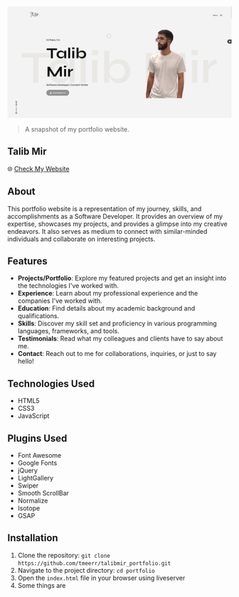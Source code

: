 ![Preview](assets/img/main.png)
> A snapshot of my portfolio website.

## Talib Mir

🌐 [Check My Website](https://tmeerr.github.io/talibmir_portfolio/)

## About

This portfolio website is a representation of my journey, skills, and accomplishments as a Software Developer. It provides an overview of my expertise, showcases my projects, and provides a glimpse into my creative endeavors. It also serves as medium to connect with similar-minded individuals and collaborate on interesting projects.

## Features

- **Projects/Portfolio**: Explore my featured projects and get an insight into the technologies I've worked with.
- **Experience**: Learn about my professional experience and the companies I've worked with.
- **Education**: Find details about my academic background and qualifications.
- **Skills**: Discover my skill set and proficiency in various programming languages, frameworks, and tools.
- **Testimonials**: Read what my colleagues and clients have to say about me.
- **Contact**: Reach out to me for collaborations, inquiries, or just to say hello!

## Technologies Used

- HTML5
- CSS3
- JavaScript

## Plugins Used
- Font Awesome
- Google Fonts
- jQuery
- LightGallery
- Swiper
- Smooth ScrollBar 
- Normalize
- Isotope
- GSAP

## Installation

1. Clone the repository: `git clone https://github.com/tmeerr/talibmir_portfolio.git`
2. Navigate to the project directory: `cd portfolio`
3. Open the `index.html` file in your browser using liveserver
4. Some things are
